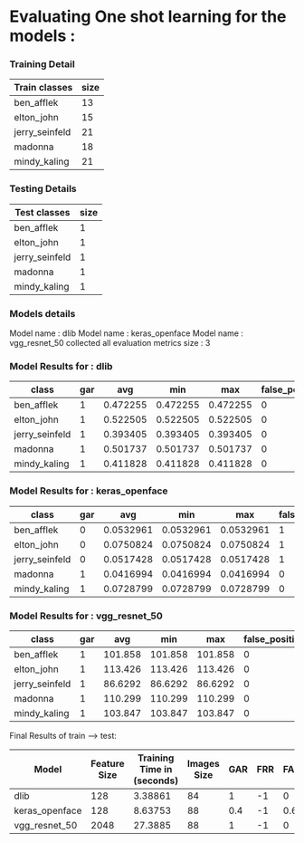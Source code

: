 # Evaluating One shot learning for the models :

### Training Detail

| Train classes   |   size |
|-----------------|--------|
| ben_afflek      |     13 |
| elton_john      |     15 |
| jerry_seinfeld  |     21 |
| madonna         |     18 |
| mindy_kaling    |     21 |


### Testing Details

| Test classes   |   size |
|----------------|--------|
| ben_afflek     |      1 |
| elton_john     |      1 |
| jerry_seinfeld |      1 |
| madonna        |      1 |
| mindy_kaling   |      1 |

### Models details

Model name :  dlib
Model name :  keras_openface
Model name :  vgg_resnet_50
collected all evaluation metrics size : 3

### Model Results for : dlib

| class          |   gar |      avg |      min |      max |   false_positive |
|----------------|-------|----------|----------|----------|------------------|
| ben_afflek     |     1 | 0.472255 | 0.472255 | 0.472255 |                0 |
| elton_john     |     1 | 0.522505 | 0.522505 | 0.522505 |                0 |
| jerry_seinfeld |     1 | 0.393405 | 0.393405 | 0.393405 |                0 |
| madonna        |     1 | 0.501737 | 0.501737 | 0.501737 |                0 |
| mindy_kaling   |     1 | 0.411828 | 0.411828 | 0.411828 |                0 |


### Model Results for : keras_openface


| class          |   gar |       avg |       min |       max |   false_positive |
|----------------|-------|-----------|-----------|-----------|------------------|
| ben_afflek     |     0 | 0.0532961 | 0.0532961 | 0.0532961 |                1 |
| elton_john     |     0 | 0.0750824 | 0.0750824 | 0.0750824 |                1 |
| jerry_seinfeld |     0 | 0.0517428 | 0.0517428 | 0.0517428 |                1 |
| madonna        |     1 | 0.0416994 | 0.0416994 | 0.0416994 |                0 |
| mindy_kaling   |     1 | 0.0728799 | 0.0728799 | 0.0728799 |                0 |


### Model Results for : vgg_resnet_50


| class          |   gar |      avg |      min |      max |   false_positive |
|----------------|-------|----------|----------|----------|------------------|
| ben_afflek     |     1 | 101.858  | 101.858  | 101.858  |                0 |
| elton_john     |     1 | 113.426  | 113.426  | 113.426  |                0 |
| jerry_seinfeld |     1 |  86.6292 |  86.6292 |  86.6292 |                0 |
| madonna        |     1 | 110.299  | 110.299  | 110.299  |                0 |
| mindy_kaling   |     1 | 103.847  | 103.847  | 103.847  |                0 |


Final Results of train --> test:

| Model          |   Feature Size |   Training Time in (seconds) |   Images Size |   GAR |   FRR |   FAR |
|----------------|----------------|------------------------------|---------------|-------|-------|-------|
| dlib           |            128 |                      3.38861 |            84 |   1   |    -1 |   0   |
| keras_openface |            128 |                      8.63753 |            88 |   0.4 |    -1 |   0.6 |
| vgg_resnet_50  |           2048 |                     27.3885  |            88 |   1   |    -1 |   0   |

